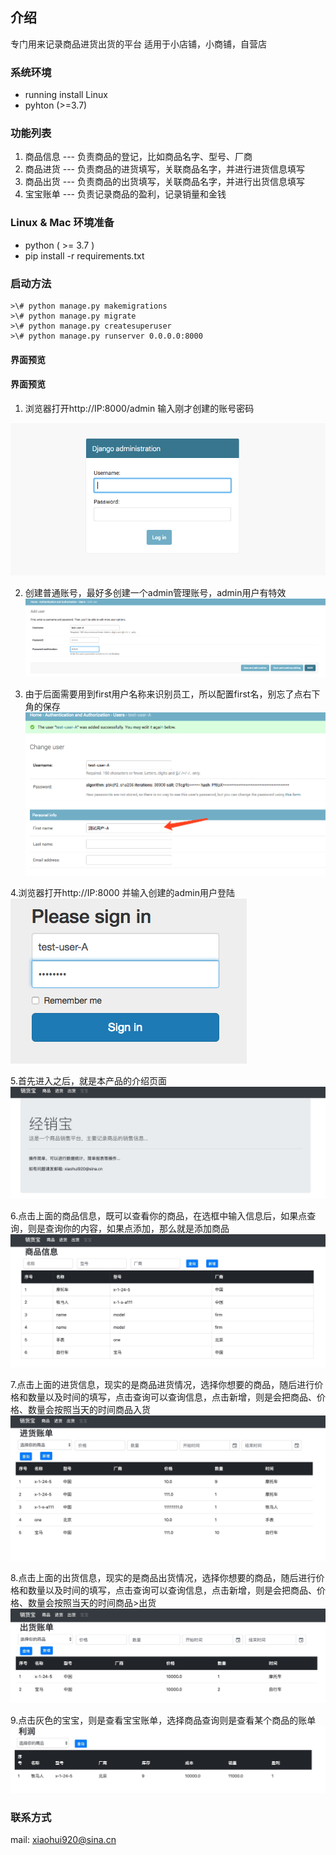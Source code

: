 ## 介绍
专门用来记录商品进货出货的平台
适用于小店铺，小商铺，自营店

### 系统环境

- running install Linux
- pyhton (>=3.7)

### 功能列表
1. 商品信息 --- 负责商品的登记，比如商品名字、型号、厂商
2. 商品进货 --- 负责商品的进货填写，关联商品名字，并进行进货信息填写
3. 商品出货 --- 负责商品的出货填写，关联商品名字，并进行出货信息填写
4. 宝宝账单 --- 负责记录商品的盈利，记录销量和金钱

### Linux & Mac 环境准备
- python ( >= 3.7 )
- pip install -r requirements.txt

### 启动方法
  ```
>\# python manage.py makemigrations
>\# python manage.py migrate
>\# python manage.py createsuperuser
>\# python manage.py runserver 0.0.0.0:8000

  ```

#### 界面预览
#### 界面预览
1. 浏览器打开http://IP:8000/admin  输入刚才创建的账号密码

![](https://raw.githubusercontent.com/lightsre/xiaohuobao/master/screenshots/admin-login.png)

2. 创建普通账号，最好多创建一个admin管理账号，admin用户有特效
![](https://raw.githubusercontent.com/lightsre/xiaohuobao/master/screenshots/create-user.png)

3. 由于后面需要用到first用户名称来识别员工，所以配置first名，别忘了点右下角的保存
![](https://raw.githubusercontent.com/lightsre/xiaohuobao/master/screenshots/user-first-name.png)

4.浏览器打开http://IP:8000 并输入创建的admin用户登陆
![](https://raw.githubusercontent.com/lightsre/xiaohuobao/master/screenshots/user-lgoin.png)

5.首先进入之后，就是本产品的介绍页面
![](https://raw.githubusercontent.com/lightsre/xiaohuobao/master/screenshots/homepage.png)

6.点击上面的商品信息，既可以查看你的商品，在选框中输入信息后，如果点查询，则是查询你的内容，如果点添加，那么就是添加商品
![](https://raw.githubusercontent.com/lightsre/xiaohuobao/master/screenshots/goods.png)

7.点击上面的进货信息，现实的是商品进货情况，选择你想要的商品，随后进行价格和数量以及时间的填写，点击查询可以查询信息，点击新增，则是会把商品、价格、数量会按照当天的时间商品入货
![](https://raw.githubusercontent.com/lightsre/xiaohuobao/master/screenshots/in_goods.png)

8.点击上面的出货信息，现实的是商品出货情况，选择你想要的商品，随后进行价格和数量以及时间的填写，点击查询可以查询信息，点击新增，则是会把商品、价格、数量会按照当天的时间商品>出货
![](https://raw.githubusercontent.com/lightsre/xiaohuobao/master/screenshots/out_goods.png)

9.点击灰色的宝宝，则是查看宝宝账单，选择商品查询则是查看某个商品的账单
![](https://raw.githubusercontent.com/lightsre/xiaohuobao/master/screenshots/baobao.png)



### 联系方式
mail: xiaohui920@sina.cn

